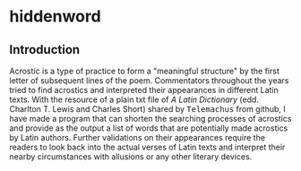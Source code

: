 # hiddenword

## Introduction
Acrostic is a type of practice to form a "meaningful structure" by the first letter of subsequent lines of the poem. 
Commentators throughout the years tried to find acrostics and interpreted their appearances in different Latin texts. 
With the resource of a plain txt file of *A Latin Dictionary* (edd. Charlton T. Lewis and Charles Short) shared by
<tt>Telemachus</tt> from github, I have made a program that can shorten the searching processes of acrostics and provide as the output a 
list of words that are potentially made acrostics by Latin authors. Further validations on their appearances require the readers to look 
back into the actual verses of Latin texts and interpret their nearby circumstances with allusions or any other literary devices.
